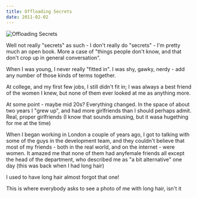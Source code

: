 ```yaml
---
title: Offloading Secrets
date: 2011-02-02
---
```


![Offloading Secrets](https://source.unsplash.com/03UCoidYvXw/1600x900)

Well not really "secrets" as such - I don't really do "secrets" - I'm pretty much an open book. More a case of "things people don't know, and that don't crop up in general conversation".

When I was young, I never really "fitted in". I was shy, gawky, nerdy - add any number of those kinds of terms together.

At college, and my first few jobs, I still didn't fit in; I was always a best friend of the women I knew, but none of them ever looked at me as anything more.

At some point - maybe mid 20s? Everything changed. In the space of about two years I "grew up", and had more girlfriends than I should perhaps admit. Real, proper girlfriends (I know that sounds amusing, but it wasa hugething for me at the time)

When I began working in London a couple of years ago, I got to talking with some of the guys in the development team, and they couldn't believe that most of my friends - both in the real world, and on the internet - were women. It amazed me that none of them had anyfemale friends all except the head of the department, who described me as "a bit alternative" one day (this was back when I had long hair)

I used to have long hair almost forgot that one!

This is where everybody asks to see a photo of me with long hair, isn't it